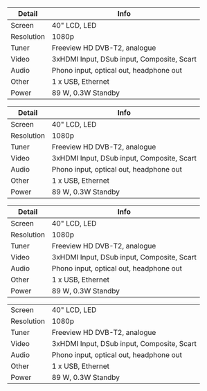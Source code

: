 

Detail | Info
-- | --
Screen | 40" LCD, LED
Resolution | 1080p
Tuner | Freeview HD DVB-T2, analogue
Video | 3xHDMI Input, DSub input, Composite, Scart
Audio | Phono input, optical out, headphone out
Other | 1 x USB, Ethernet
Power | 89 W, 0.3W Standby



| Detail | Info |
| ------ | ---- |
| Screen | 40" LCD, LED |
| Resolution | 1080p |
| Tuner | Freeview HD DVB-T2, analogue |
| Video | 3xHDMI Input, DSub input, Composite, Scart |
| Audio | Phono input, optical out, headphone out |
| Other | 1 x USB, Ethernet |
| Power | 89 W, 0.3W Standby |



Detail     | Info
---------- | ----
Screen     | 40" LCD, LED
Resolution | 1080p
Tuner      | Freeview HD DVB-T2, analogue
Video      | 3xHDMI Input, DSub input, Composite, Scart
Audio      | Phono input, optical out, headphone out
Other      | 1 x USB, Ethernet
Power      | 89 W, 0.3W Standby


| | |
|-|-|
| Screen | 40" LCD, LED |
| Resolution | 1080p |
| Tuner | Freeview HD DVB-T2, analogue |
| Video | 3xHDMI Input, DSub input, Composite, Scart |
| Audio | Phono input, optical out, headphone out |
| Other | 1 x USB, Ethernet |
| Power | 89 W, 0.3W Standby |